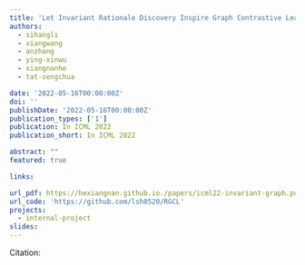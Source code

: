 ```yaml
---
title: 'Let Invariant Rationale Discovery Inspire Graph Contrastive Learning'
authors:
  - sihangli
  - xiangwang
  - anzhang
  - ying-xinwu
  - xiangnanhe
  - tat-sengchua

date: '2022-05-16T00:00:00Z'
doi: ''
publishDate: '2022-05-16T00:00:00Z'
publication_types: ['1']
publication: In ICML 2022 
publication_short: In ICML 2022 

abstract: ""
featured: true

links:

url_pdf: https://hexiangnan.github.io./papers/icml22-invariant-graph.pdf
url_code: 'https://github.com/lsh0520/RGCL'
projects:
  - internal-project
slides:
---
```




Citation:
